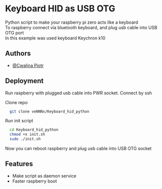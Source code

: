 # Keyboard HID as USB OTG

Python script to make your raspberry pi zero acts like a keyboard \
To raspberry connect via bluetooth keyboard, and plug usb cable into USB OTG port \
In this example was used keyboard Keychron k10


## Authors

- [@Cwalina Piotr](https://github.com/veNNNx)


## Deployment
Run raspberry with plugged usb cable into PWR socket. Connect by ssh

Clone repo
```bash
  git clone veNNNx/Keyboard_hid_python
```

Run init script
```bash
  cd Keyboard_hid_python
  chmod +x init.sh
  sudo ./init.sh
```
Now you can reboot raspberry and plug usb cable into USB OTG socket
## Features

- Make script as daemon service
- Faster raspberry boot

